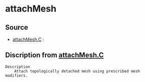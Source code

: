 # attachMesh

## Source

- [attachMesh.C](attachMesh.C) : 


## Discription from [attachMesh.C](attachMesh.C)

```
Description
    Attach topologically detached mesh using prescribed mesh modifiers.


```

